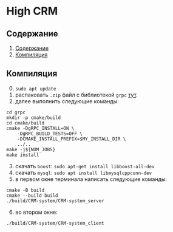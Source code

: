 # High CRM

## Содержание

1. [Содержание](#содержание)
1. [Компиляция](#Компиляция)


## Компиляция
0) `sudo apt update`
1) распаковать `.zip` файл c библиотекой `grpc` [тут](https://drive.google.com/file/d/1MDRKG8vkr3LXCggyRoUdm_LzW-30a8an/view?usp=sharing).
2) далее выполнить следующие команды:
```
cd grpc
mkdir -p cmake/build
cd cmake/build
cmake -DgRPC_INSTALL=ON \
    -DgRPC_BUILD_TESTS=OFF \
    -DCMAKE_INSTALL_PREFIX=$MY_INSTALL_DIR \
    ../..
make -j${NUM_JOBS}
make install
```
3) скачать `boost`: `sudo apt-get install libboost-all-dev`
4) скачать `mysql`: `sudo apt install libmysqlcppconn-dev`
5) в первом окне терминала написать следующие команды:
```
cmake -B build
cmake --build build
./build/CRM-system/CRM-system_server
```
6) во втором окне:
```
./build/CRM-system/CRM-system_client
```

